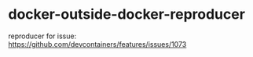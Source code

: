 # docker-outside-docker-reproducer

reproducer for issue: https://github.com/devcontainers/features/issues/1073
